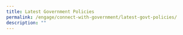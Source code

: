 ```yaml
---
title: Latest Government Policies
permalink: /engage/connect-with-government/latest-govt-policies/
description: ""
---
```

